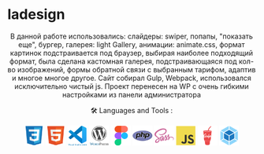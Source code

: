 # ladesign 
<div  id="ladesign_description" align="center" >
  
  <p> В данной работе использовались: слайдеры: swiper, попапы, "показать еще", бургер, галерея: light Gallery, анимации: animate.css, формат картинок подстраивается под браузер, выбирая наиболее подходящий формат, была сделана кастомная галерея, подстраивающаяся под кол-во изображений, формы обратной связи с выбранным тарифом, адаптив и многое многое другое. Сайт собирал Gulp, Webpack, использовался исключительно чистый js. Проект перенесен на WP  с очень гибкими настройками из панели администратора</p>
  
  
  
:hammer_and_wrench: Languages and Tools :
  <br>
  <br>
  <img src="https://github.com/devicons/devicon/blob/master/icons/css3/css3-original.svg" title="Css3" alt="Css3" width="40" height="40"/>
   <img src="https://github.com/devicons/devicon/blob/master/icons/html5/html5-original.svg" title="Html5" alt="Html5" width="40" height="40"/>
  <img src="https://github.com/devicons/devicon/blob/master/icons/vscode/vscode-original-wordmark.svg" title="vscode" alt="vscode" width="40" height="40"/>
   <img src="https://github.com/devicons/devicon/blob/master/icons/wordpress/wordpress-original.svg" title="wordpress" alt="wordpress" width="40" height="40"/>
   <img src="https://github.com/devicons/devicon/blob/master/icons/figma/figma-original.svg" title="figma" alt="figma" width="40" height="40"/>
  <img src="https://github.com/devicons/devicon/blob/master/icons/php/php-original.svg" title="PHP" alt="PHP" width="40" height="40"/>
   <img src="https://github.com/devicons/devicon/blob/master/icons/sass/sass-original.svg" title="sass" alt="sass" width="40" height="40"/>
    <img src="https://github.com/devicons/devicon/blob/master/icons/javascript/javascript-original.svg" title="JavaScript" alt="JavaScript" width="40" height="40"/>
   <img src="https://github.com/devicons/devicon/blob/master/icons/gulp/gulp-plain.svg" title="Gulp" alt="Gulp" width="40" height="40"/>
  <img src="https://github.com/devicons/devicon/blob/master/icons/webpack/webpack-original.svg" title="webpack" alt="webpack" width="40" height="40"/>
  </div>
